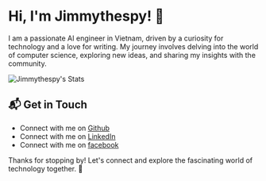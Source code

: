 # Hi, I'm Jimmythespy! 👋

I am a passionate AI engineer in Vietnam, driven by a curiosity for technology and a love for writing. My journey involves delving into the world of computer science, exploring new ideas, and sharing my insights with the community.

![Jimmythespy's Stats](https://github-readme-stats.vercel.app/api?username=Jimmythespy&theme=vue-dark&show_icons=true&hide_border=true&count_private=true)

## 📬 Get in Touch

- Connect with me on [Github](https://)
- Connect with me on [LinkedIn](https://)
- Connect with me on [facebook](https://theenthusiast.dev)

Thanks for stopping by! Let's connect and explore the fascinating world of technology together. 🚀



<!--

Here are some ideas to get you started:

- 🔭 I’m currently working on ...
- 🌱 I’m currently learning ...
- 👯 I’m looking to collaborate on ...
- 🤔 I’m looking for help with ...
- 💬 Ask me about ...
- 📫 How to reach me: ...
- 😄 Pronouns: ...
- ⚡ Fun fact: ...
-->
